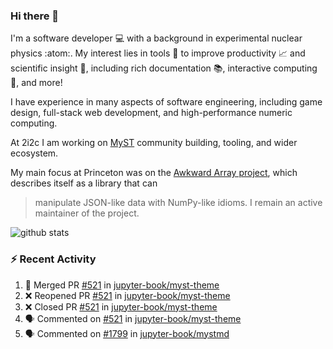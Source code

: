 ### Hi there 👋 

I'm a software developer 💻 with a background in experimental nuclear physics :atom:. My interest lies in tools :wrench: to improve productivity :chart_with_upwards_trend: and scientific insight :telescope:, including rich documentation 📚, interactive computing 🧮, and more! 

I have experience in many aspects of software engineering, including game design, full-stack web development, and high-performance numeric computing. 

At 2i2c I am working on [MyST](https://github.com/jupyter-book/mystmd) community building, tooling, and wider ecosystem. 

My main focus at Princeton was on the [Awkward Array project](awkward-array.org/), which describes itself as a library that can 
> manipulate JSON-like data with NumPy-like idioms. I remain an active maintainer of the project. 

![github stats](https://github-readme-stats.vercel.app/api?username=agoose77&show_icons=true&hide_rank=true&hide_title=true&bg_color=30,e76445,904e95&text_color=efe3ec&icon_color=efe3ec)
<!--
**agoose77/agoose77** is a ✨ _special_ ✨ repository because its `README.md` (this file) appears on your GitHub profile.

Here are some ideas to get you started:

- 🔭 I’m currently working on ...
- 🌱 I’m currently learning ...
- 👯 I’m looking to collaborate on ...
- 🤔 I’m looking for help with ...
- 💬 Ask me about ...
- 📫 How to reach me: ...
- 😄 Pronouns: ...
- ⚡ Fun fact: ...
-->

### :zap: Recent Activity

<!--START_SECTION:activity-->
1. 🎉 Merged PR [#521](https://github.com/jupyter-book/myst-theme/pull/521) in [jupyter-book/myst-theme](https://github.com/jupyter-book/myst-theme)
2. ❌ Reopened PR [#521](https://github.com/jupyter-book/myst-theme/pull/521) in [jupyter-book/myst-theme](https://github.com/jupyter-book/myst-theme)
3. ❌ Closed PR [#521](https://github.com/jupyter-book/myst-theme/pull/521) in [jupyter-book/myst-theme](https://github.com/jupyter-book/myst-theme)
4. 🗣 Commented on [#521](https://github.com/jupyter-book/myst-theme/pull/521#issuecomment-2616172138) in [jupyter-book/myst-theme](https://github.com/jupyter-book/myst-theme)
5. 🗣 Commented on [#1799](https://github.com/jupyter-book/mystmd/pull/1799#issuecomment-2616127614) in [jupyter-book/mystmd](https://github.com/jupyter-book/mystmd)
<!--END_SECTION:activity-->
